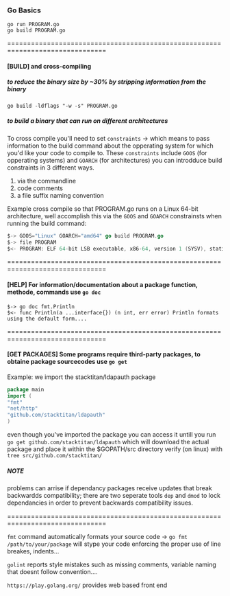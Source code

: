 ### Go Basics    

`go run PROGRAM.go`   
`go build PROGRAM.go`

===============================================================================


#### [BUILD] and cross-compiling
##### to reduce the binary size by ~30% by stripping information from the binary     
`go build -ldflags "-w -s" PROGRAM.go`

##### to build a binary that can run on different architectures 
To cross compile you'll need to set `constraints` -> which means to pass information to the build command about the opperating system for which you'd like your code to compile to. These  `constraints` include `GOOS` (for opperating systems) and `GOARCH` (for architectures) you can introdduce build constraints in 3 different ways.      
1. via the commandline        
2. code comments     
3. a file suffix naming convention    

Example cross compile so that PROGRAM.go runs on a Linux 64-bit architecture, well accomplish this via the `GOOS` and `GOARCH` constrainsts when running the build command: 
```go
$-> GOOS="Linux" GOARCH="amd64" go build PROGRAM.go
$-> file PROGRAM
$<- PROGRAM: ELF 64-bit LSB executable, x86-64, version 1 (SYSV), statically linked, not stripped
```  
===============================================================================


#### [HELP] For information/documentation about a package function, methode, commands use `go doc`
`$-> go doc fmt.Println`   
`$<- func Println(a ...interface{}) (n int, err error) Println formats using the default form....`    

===============================================================================


#### [GET PACKAGES] Some programs require third-party packages, to obtaine package sourcecodes use `go get`
Example:  we import the stacktitan/ldapauth package
```go 
package main
import (
"fmt"
"net/http"
"github.com/stacktitan/ldapauth"
)
```    
even though you've imported the package you can access it untill you run `go get github.com/stacktitan/ldapauth` which will download the actual package and place it within the $GOPATH/src directory verify (on linux) with `tree src/github.com/stacktitan/`    
##### NOTE
problems can arrise if dependancy packages receive updates that break backwardds compatibility; there are two seperate tools `dep` and `dmod` to lock dependancies in order to prevent backwards compatibility issues.    

===============================================================================

`fmt` command automatically formats your source code -> `go fmt /path/to/your/package` will stype your code enforcing the proper use of line breakes, indents...     

`golint` reports style mistakes such as missing comments, variable naming that doesnt follow convention....     

`https://play.golang.org/` provides web based front end 
















